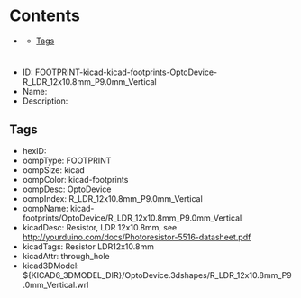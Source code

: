 



Contents
========

* [](#)
	* [Tags](#tags)

# 

- ID: FOOTPRINT-kicad-kicad-footprints-OptoDevice-R_LDR_12x10.8mm_P9.0mm_Vertical
- Name: 
- Description: 

## Tags

- hexID: 
- oompType: FOOTPRINT
- oompSize: kicad
- oompColor: kicad-footprints
- oompDesc: OptoDevice
- oompIndex: R_LDR_12x10.8mm_P9.0mm_Vertical
- oompName: kicad-footprints/OptoDevice/R_LDR_12x10.8mm_P9.0mm_Vertical
- kicadDesc: Resistor, LDR 12x10.8mm, see http://yourduino.com/docs/Photoresistor-5516-datasheet.pdf
- kicadTags: Resistor LDR12x10.8mm
- kicadAttr: through_hole
- kicad3DModel: ${KICAD6_3DMODEL_DIR}/OptoDevice.3dshapes/R_LDR_12x10.8mm_P9.0mm_Vertical.wrl
